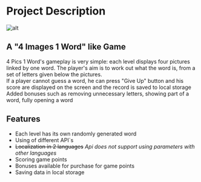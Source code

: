 # Project Description

![alt](https://storage.googleapis.com/ltkcms.appspot.com/fs/wfa/images/cover/4-pics-1-puzzle.base)

## **A "4 Images 1 Word" like Game**  

4 Pics 1 Word's gameplay is very simple: each level displays four pictures linked by one word. The player's aim is to work out what the word is, from a set of letters given below the pictures.  
If a player cannot guess a word, he can press "Give Up" button and his score are displayed on the screen and the record is saved to local storage  
Added bonuses such as removing unnecessary letters, showing part of a word, fully opening a word

## Features

+ Each level has its own randomly generated word
+ Using of different API`s
+ ~~Localization in 2 languages~~ *Api does not support using parameters with other languages*
+ Scoring game points
+ Bonuses available for purchase for game points
+ Saving data in local storage

